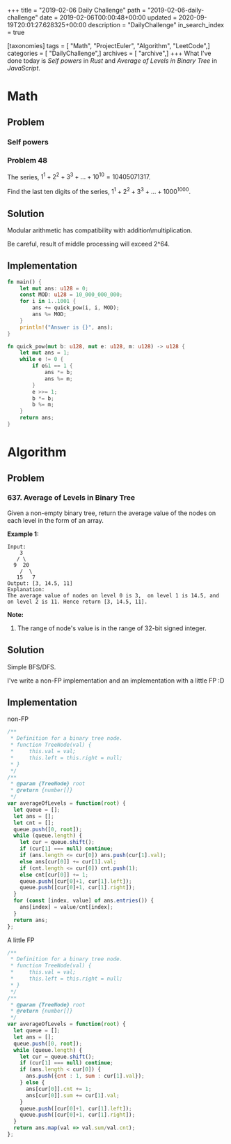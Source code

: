 +++
title = "2019-02-06 Daily Challenge"
path = "2019-02-06-daily-challenge"
date = 2019-02-06T00:00:48+00:00
updated = 2020-09-19T20:01:27.628325+00:00
description = "DailyChallenge"
in_search_index = true

[taxonomies]
tags = [ "Math", "ProjectEuler", "Algorithm", "LeetCode",]
categories = [ "DailyChallenge",]
archives = [ "archive",]
+++
What I've done today is *Self powers* in *Rust* and *Average of Levels in Binary Tree* in *JavaScript*.

<!-- more -->

# Math

## Problem

### Self powers

### Problem 48

The series, $1^1 + 2^2 + 3^3 + ... + 10^{10} = 10405071317$.

Find the last ten digits of the series, $1^1 + 2^2 + 3^3 + ... + 1000^{1000}$.

## Solution

Modular arithmetic has compatibility with addition\multiplication.

Be careful, result of middle processing will exceed 2^64.

## Implementation

```rust
fn main() {
    let mut ans: u128 = 0;
    const MOD: u128 = 10_000_000_000;
    for i in 1..1001 {
        ans += quick_pow(i, i, MOD);
        ans %= MOD;
    }
    println!("Answer is {}", ans);
}

fn quick_pow(mut b: u128, mut e: u128, m: u128) -> u128 {
    let mut ans = 1;
    while e != 0 {
        if e&1 == 1 {
            ans *= b;
            ans %= m;
        }
        e >>= 1;
        b *= b;
        b %= m;
    }
    return ans;
}
```

# Algorithm

## Problem

### 637. Average of Levels in Binary Tree

Given a non-empty binary tree, return the average value of the nodes on each level in the form of an array.

**Example 1:**

```
Input:
    3
   / \
  9  20
    /  \
   15   7
Output: [3, 14.5, 11]
Explanation:
The average value of nodes on level 0 is 3,  on level 1 is 14.5, and on level 2 is 11. Hence return [3, 14.5, 11].
```



**Note:**

1. The range of node's value is in the range of 32-bit signed integer.

## Solution

Simple BFS/DFS.

I've write a non-FP implementation and an implementation with a little FP :D

## Implementation

non-FP

```js
/**
 * Definition for a binary tree node.
 * function TreeNode(val) {
 *     this.val = val;
 *     this.left = this.right = null;
 * }
 */
/**
 * @param {TreeNode} root
 * @return {number[]}
 */
var averageOfLevels = function(root) {
  let queue = [];
  let ans = [];
  let cnt = [];
  queue.push([0, root]);
  while (queue.length) {
    let cur = queue.shift();
    if (cur[1] === null) continue;
    if (ans.length <= cur[0]) ans.push(cur[1].val);
    else ans[cur[0]] += cur[1].val;
    if (cnt.length <= cur[0]) cnt.push(1);
    else cnt[cur[0]] += 1;
    queue.push([cur[0]+1, cur[1].left]);
    queue.push([cur[0]+1, cur[1].right]);
  }
  for (const [index, value] of ans.entries()) {
    ans[index] = value/cnt[index];
  }
  return ans;
};
```

A little FP

```js
/**
 * Definition for a binary tree node.
 * function TreeNode(val) {
 *     this.val = val;
 *     this.left = this.right = null;
 * }
 */
/**
 * @param {TreeNode} root
 * @return {number[]}
 */
var averageOfLevels = function(root) {
  let queue = [];
  let ans = [];
  queue.push([0, root]);
  while (queue.length) {
    let cur = queue.shift();
    if (cur[1] === null) continue;
    if (ans.length < cur[0]) {
      ans.push({cnt : 1, sum : cur[1].val});
    } else {
      ans[cur[0]].cnt += 1;
      ans[cur[0]].sum += cur[1].val;
    }
    queue.push([cur[0]+1, cur[1].left]);
    queue.push([cur[0]+1, cur[1].right]);
  }
  return ans.map(val => val.sum/val.cnt);
};
```